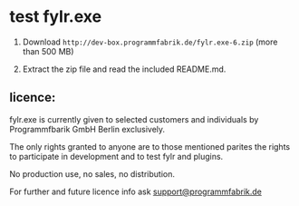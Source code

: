 # test fylr.exe

1. Download `http://dev-box.programmfabrik.de/fylr.exe-6.zip` (more than 500 MB)

2. Extract the zip file and read the included README.md.

## licence:

fylr.exe is currently given to selected customers and individuals by Programmfbarik GmbH Berlin exclusively.

The only rights granted to anyone are to those mentioned parites the rights to participate in development and to test fylr and plugins.

No production use, no sales, no distribution.

For further and future licence info ask support@programmfabrik.de
